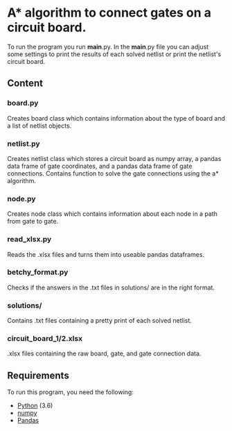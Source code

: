 # A* algorithm to connect gates on a circuit board.

To run the program you run __main__.py.
In the __main__.py file you can adjust some settings to print the results of each solved netlist or print the netlist's circuit board.

## Content

### board.py
Creates board class which contains information about the type of board and a list of netlist objects.

### netlist.py
Creates netlist class which stores a circuit board as numpy array, a pandas data frame of gate coordinates, and a pandas data frame of gate connections.
Contains function to solve the gate connections using the a* algorithm.

### node.py
Creates node class which contains information about each node in a path from gate to gate.

### read_xlsx.py
Reads the .xlsx files and turns them into useable pandas dataframes.

### betchy_format.py
Checks if the answers in the .txt files in solutions/ are in the right format.

### solutions/
Contains .txt files containing a pretty print of each solved netlist.

### circuit_board_1/2.xlsx
.xlsx files containing the raw board, gate, and gate connection data.

## Requirements
To run this program, you need the following:

* [Python](https://www.python.org/downloads/) (3.6)
* [numpy](http://www.numpy.org/)
* [Pandas](https://pandas.pydata.org/)